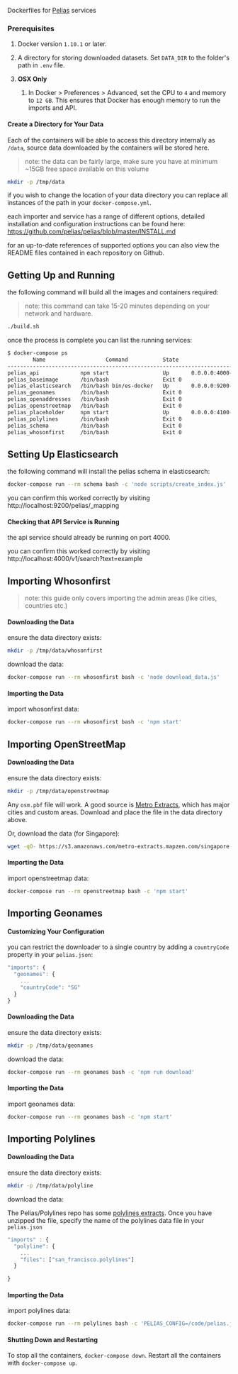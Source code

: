 
Dockerfiles for [Pelias](https://github.com/pelias/pelias) services

### Prerequisites
1. Docker version `1.10.1` or later.

1. A directory for storing downloaded datasets. Set `DATA_DIR` to the folder's path in `.env` file.

1. **OSX Only**
    1. In Docker > Preferences > Advanced, set the CPU to `4` and memory to `12 GB`. This ensures that Docker has enough memory to run the imports and API.

#### Create a Directory for Your Data

Each of the containers will be able to access this directory internally as `/data`, source data downloaded by the containers will be stored here.

> note: the data can be fairly large, make sure you have at minimum ~15GB free space available on this volume

```bash
mkdir -p /tmp/data
```

if you wish to change the location of your data directory you can replace all instances of the path in your `docker-compose.yml`.

each importer and service has a range of different options, detailed installation and configuration instructions can be found here: https://github.com/pelias/pelias/blob/master/INSTALL.md

for an up-to-date references of supported options you can also view the README files contained in each repository on Github.

## Getting Up and Running

the following command will build all the images and containers required:

> note: this command can take 15-20 minutes depending on your network and hardware.

```bash
./build.sh
```

once the process is complete you can list the running services:

```bash
$ docker-compose ps
        Name                   Command           State                 Ports               
------------------------------------------------------------------------------------------
pelias_api             npm start                 Up       0.0.0.0:4000->4000/tcp           
pelias_baseimage       /bin/bash                 Exit 0                                    
pelias_elasticsearch   /bin/bash bin/es-docker   Up       0.0.0.0:9200->9200/tcp, 9300/tcp
pelias_geonames        /bin/bash                 Exit 0                                    
pelias_openaddresses   /bin/bash                 Exit 0                                    
pelias_openstreetmap   /bin/bash                 Exit 0                                    
pelias_placeholder     npm start                 Up       0.0.0.0:4100->4100/tcp           
pelias_polylines       /bin/bash                 Exit 0                                    
pelias_schema          /bin/bash                 Exit 0                                    
pelias_whosonfirst     /bin/bash                 Exit 0
```

## Setting Up Elasticsearch

the following command will install the pelias schema in elasticsearch:

```bash
docker-compose run --rm schema bash -c 'node scripts/create_index.js'
```

you can confirm this worked correctly by visiting http://localhost:9200/pelias/_mapping

#### Checking that API Service is Running

the api service should already be running on port 4000.

you can confirm this worked correctly by visiting http://localhost:4000/v1/search?text=example

## Importing Whosonfirst

> note: this guide only covers importing the admin areas (like cities, countries etc.)

#### Downloading the Data

ensure the data directory exists:

```bash
mkdir -p /tmp/data/whosonfirst
```

download the data:

```bash
docker-compose run --rm whosonfirst bash -c 'node download_data.js'
```

#### Importing the Data

import whosonfirst data:

```bash
docker-compose run --rm whosonfirst bash -c 'npm start'
```

## Importing OpenStreetMap

#### Downloading the Data

ensure the data directory exists:

```bash
mkdir -p /tmp/data/openstreetmap
```

Any `osm.pbf` file will work. A good source is [Metro Extracts](https://mapzen.com/data/metro-extracts/), which has major cities and custom areas. Download and place the file in the data directory above.

Or, download the data (for Singapore):

```bash
wget -qO- https://s3.amazonaws.com/metro-extracts.mapzen.com/singapore.osm.pbf > /tmp/data/openstreetmap/extract.osm.pbf
```

#### Importing the Data

import openstreetmap data:

```bash
docker-compose run --rm openstreetmap bash -c 'npm start'
```

## Importing Geonames

#### Customizing Your Configuration

you can restrict the downloader to a single country by adding a `countryCode` property in your `pelias.json`:

```javascript
"imports": {
  "geonames": {
    ...
    "countryCode": "SG"
  }
}
```

#### Downloading the Data

ensure the data directory exists:

```bash
mkdir -p /tmp/data/geonames
```

download the data:

```bash
docker-compose run --rm geonames bash -c 'npm run download'
```

#### Importing the Data

import geonames data:

```bash
docker-compose run --rm geonames bash -c 'npm start'
```
## Importing Polylines

#### Downloading the Data

ensure the data directory exists:

```bash
mkdir -p /tmp/data/polyline
```
download the data:

The Pelias/Polylines repo has some [polylines extracts](https://github.com/pelias/polylines#download-data). Once you have unzipped the file, specify the name of the polylines data file in your `pelias.json`

```javascript
"imports" : {
  "polyline": {
    ...
    "files": ["san_francisco.polylines"]
  }

}
```
#### Importing the Data
import polylines data:
```bash
docker-compose run --rm polylines bash -c 'PELIAS_CONFIG=/code/pelias.json npm start'
```

#### Shutting Down and Restarting
To stop all the containers, `docker-compose down`. Restart all the containers with `docker-compose up`.

